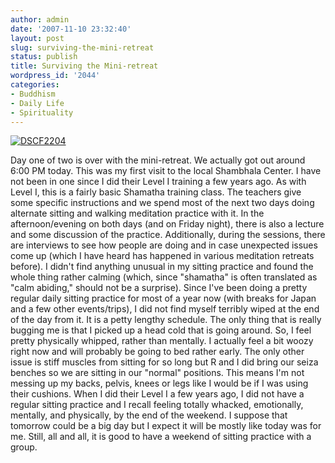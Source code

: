 ```yaml
---
author: admin
date: '2007-11-10 23:32:40'
layout: post
slug: surviving-the-mini-retreat
status: publish
title: Surviving the Mini-retreat
wordpress_id: '2044'
categories:
- Buddhism
- Daily Life
- Spirituality
---
```


[![DSCF2204](http://farm3.static.flickr.com/2149/1957822005_41721e0d39.jpg)](http://www.flickr.com/photos/albill/1957822005/ "Photo Sharing")

Day one of two is over with the mini-retreat. We actually got out around
6:00 PM today. This was my first visit to the local Shambhala Center. I
have not been in one since I did their Level I training a few years ago.
As with Level I, this is a fairly basic Shamatha training class. The
teachers give some specific instructions and we spend most of the next
two days doing alternate sitting and walking meditation practice with
it. In the afternoon/evening on both days (and on Friday night), there
is also a lecture and some discussion of the practice. Additionally,
during the sessions, there are interviews to see how people are doing
and in case unexpected issues come up (which I have heard has happened
in various meditation retreats before). I didn't find anything unusual
in my sitting practice and found the whole thing rather calming (which,
since "shamatha" is often translated as "calm abiding," should not be a
surprise). Since I've been doing a pretty regular daily sitting practice
for most of a year now (with breaks for Japan and a few other
events/trips), I did not find myself terribly wiped at the end of the
day from it. It is a petty lengthy schedule. The only thing that is
really bugging me is that I picked up a head cold that is going around.
So, I feel pretty physically whipped, rather than mentally. I actually
feel a bit woozy right now and will probably be going to bed rather
early. The only other issue is stiff muscles from sitting for so long
but R and I did bring our seiza benches so we are sitting in our
"normal" positions. This means I'm not messing up my backs, pelvis,
knees or legs like I would be if I was using their cushions. When I did
their Level I a few years ago, I did not have a regular sitting practice
and I recall feeling totally whacked, emotionally, mentally, and
physically, by the end of the weekend. I suppose that tomorrow could be
a big day but I expect it will be mostly like today was for me. Still,
all and all, it is good to have a weekend of sitting practice with a
group.
